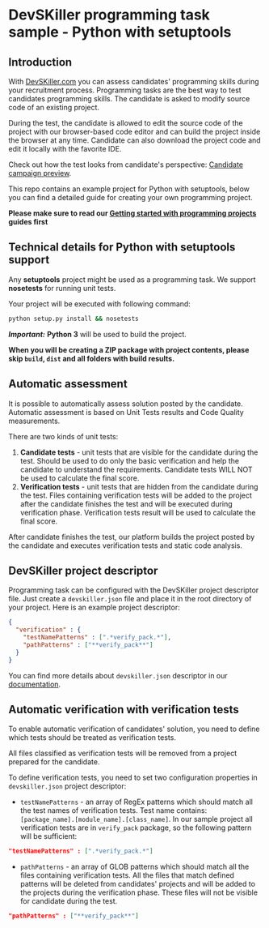 # DevSKiller programming task sample - Python with setuptools

## Introduction

With [DevSKiller.com](https://devskiller.com) you can assess candidates' programming skills during your recruitment process. Programming tasks are the best way to test candidates programming skills. The candidate is asked to modify source code of an existing project.

During the test, the candidate is allowed to edit the source code of the project with our browser-based code editor and can build the project inside the browser at any time. Candidate can also download the project code and edit it locally with the favorite IDE.

Check out how the test looks from candidate's perspective: [Candidate campaign preview](https://www.youtube.com/watch?v=rB4fViXPh5E).


This repo contains an example project for Python with setuptools, below you can find a detailed guide for creating your own programming project. 

**Please make sure to read our [Getting started with programming projects](https://docs.devskiller.com/programming_tasks/index.html) guides first**

## Technical details for Python with setuptools support

Any **setuptools** project might be used as a programming task. We support **nosetests** for running unit tests.

Your project will be executed with following command:

```sh
python setup.py install && nosetests
```

***Important:*** **Python 3** will be used to build the project.

**When you will be creating a ZIP package with project contents, please skip `build`, `dist` and all folders with build results.**

## Automatic assessment

It is possible to automatically assess solution posted by the candidate. Automatic assessment is based on Unit Tests results and Code Quality measurements. 

There are two kinds of unit tests:

1. **Candidate tests** - unit tests that are visible for the candidate during the test. Should be used to do only the basic verification and help the candidate to understand the requirements. Candidate tests WILL NOT be used to calculate the final score.
2. **Verification tests** - unit tests that are hidden from the candidate during the test. Files containing verification tests will be added to the project after the candidate finishes the test and will be executed during verification phase. Verification tests result will be used to calculate the final score.

After candidate finishes the test, our platform builds the project posted by the candidate and executes verification tests and static code analysis.

## DevSKiller project descriptor

Programming task can be configured with the DevSKiller project descriptor file. Just create a `devskiller.json` file and place it in the root directory of your project. Here is an example project descriptor:

```json
{
  "verification" : {
    "testNamePatterns" : [".*verify_pack.*"],
    "pathPatterns" : ["**verify_pack**"]
  }
}
```

You can find more details about `devskiller.json` descriptor in our [documentation](https://docs.devskiller.com/programming_tasks/project_descriptor.html).

## Automatic verification with verification tests

To enable automatic verification of candidates' solution, you need to define which tests should be treated as verification tests.

All files classified as verification tests will be removed from a project prepared for the candidate.

To define verification tests, you need to set two configuration properties in `devskiller.json` project descriptor:

- `testNamePatterns` - an array of RegEx patterns which should match all the test names of verification tests. 
Test name contains: `[package_name].[module_name].[class_name]`. In our sample project all verification tests are in `verify_pack` package, so the following pattern will be sufficient:

```json
"testNamePatterns" : [".*verify_pack.*"]
```

- `pathPatterns` - an array of GLOB patterns which should match all the files containing verification tests. All the files that match defined patterns will be deleted from candidates' projects and will be added to the projects during the verification phase. These files will not be visible for candidate during the test.

```json
"pathPatterns" : ["**verify_pack**"]
```

